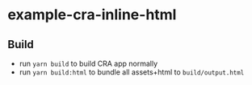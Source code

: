 # example-cra-inline-html

## Build
- run `yarn build` to build CRA app normally
- run `yarn build:html` to bundle all assets+html to `build/output.html`
